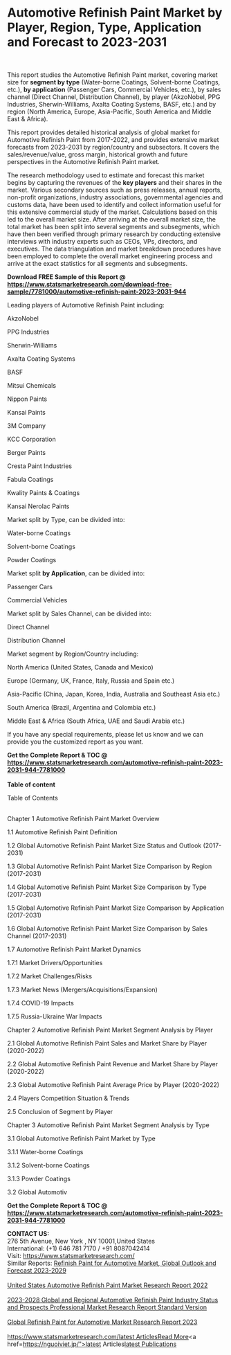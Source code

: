 <h1>Automotive Refinish Paint Market by Player, Region, Type, Application and Forecast to 2023-2031</h1><br/><p>This report studies the Automotive Refinish Paint market, covering market size for <strong>segment by type</strong> (Water-borne Coatings, Solvent-borne Coatings, etc.), <strong>by application</strong> (Passenger Cars, Commercial Vehicles, etc.), by sales channel (Direct Channel, Distribution Channel), by player (AkzoNobel, PPG Industries, Sherwin-Williams, Axalta Coating Systems, BASF, etc.) and by region (North America, Europe, Asia-Pacific, South America and Middle East & Africa).</p><p>This report provides detailed historical analysis of global market for Automotive Refinish Paint from 2017-2022, and provides extensive market forecasts from 2023-2031 by region/country and subsectors. It covers the sales/revenue/value, gross margin, historical growth and future perspectives in the Automotive Refinish Paint market.</p><p>The research methodology used to estimate and forecast this market begins by capturing the revenues of the <strong>key players</strong> and their shares in the market. Various secondary sources such as press releases, annual reports, non-profit organizations, industry associations, governmental agencies and customs data, have been used to identify and collect information useful for this extensive commercial study of the market. Calculations based on this led to the overall market size. After arriving at the overall market size, the total market has been split into several segments and subsegments, which have then been verified through primary research by conducting extensive interviews with industry experts such as CEOs, VPs, directors, and executives. The data triangulation and market breakdown procedures have been employed to complete the overall market engineering process and arrive at the exact statistics for all segments and subsegments.</p><p><strong>Download FREE Sample of this Report @ <a href="https://www.statsmarketresearch.com/download-free-sample/7781000/automotive-refinish-paint-2023-2031-944">https://www.statsmarketresearch.com/download-free-sample/7781000/automotive-refinish-paint-2023-2031-944</a></strong></p><p>Leading players of Automotive Refinish Paint including:</p><p>AkzoNobel</p><p>PPG Industries</p><p>Sherwin-Williams</p><p>Axalta Coating Systems</p><p>BASF</p><p>Mitsui Chemicals</p><p>Nippon Paints</p><p>Kansai Paints</p><p>3M Company</p><p>KCC Corporation</p><p>Berger Paints</p><p>Cresta Paint Industries</p><p>Fabula Coatings</p><p>Kwality Paints & Coatings</p><p>Kansai Nerolac Paints</p><p>Market split by Type, can be divided into:</p><p>Water-borne Coatings</p><p>Solvent-borne Coatings</p><p>Powder Coatings</p><p>Market split <strong>by Application</strong>, can be divided into:</p><p>Passenger Cars</p><p>Commercial Vehicles</p><p>Market split by Sales Channel, can be divided into:</p><p>Direct Channel</p><p>Distribution Channel</p><p>Market segment by Region/Country including:</p><p>North America (United States, Canada and Mexico)</p><p>Europe (Germany, UK, France, Italy, Russia and Spain etc.)</p><p>Asia-Pacific (China, Japan, Korea, India, Australia and Southeast Asia etc.)</p><p>South America (Brazil, Argentina and Colombia etc.)</p><p>Middle East & Africa (South Africa, UAE and Saudi Arabia etc.)</p><p>If you have any special requirements, please let us know and we can provide you the customized report as you want.</p><div><b>Get the Complete Report & TOC @ <a href="https://www.statsmarketresearch.com/automotive-refinish-paint-2023-2031-944-7781000">https://www.statsmarketresearch.com/automotive-refinish-paint-2023-2031-944-7781000</a></b></div><br><b>Table of content</b><p>Table of Contents<br />
 
 <br />
 
 Chapter 1 Automotive Refinish Paint Market Overview<br />
 
  1.1 Automotive Refinish Paint Definition<br />
 
  1.2 Global Automotive Refinish Paint Market Size Status and Outlook (2017-2031)<br />
 
  1.3 Global Automotive Refinish Paint Market Size Comparison by Region (2017-2031)<br />
 
  1.4 Global Automotive Refinish Paint Market Size Comparison by Type (2017-2031)<br />
 
  1.5 Global Automotive Refinish Paint Market Size Comparison by Application (2017-2031)<br />
 
  1.6 Global Automotive Refinish Paint Market Size Comparison by Sales Channel (2017-2031)<br />
 
  1.7 Automotive Refinish Paint Market Dynamics<br />
 
  1.7.1 Market Drivers/Opportunities<br />
 
  1.7.2 Market Challenges/Risks<br />
 
  1.7.3 Market News (Mergers/Acquisitions/Expansion)<br />
 
  1.7.4 COVID-19 Impacts<br />
 
  1.7.5 Russia-Ukraine War Impacts<br />
 
 Chapter 2 Automotive Refinish Paint Market Segment Analysis by Player<br />
 
  2.1 Global Automotive Refinish Paint Sales and Market Share by Player (2020-2022)<br />
 
  2.2 Global Automotive Refinish Paint Revenue and Market Share by Player (2020-2022)<br />
 
  2.3 Global Automotive Refinish Paint Average Price by Player (2020-2022)<br />
 
  2.4 Players Competition Situation & Trends<br />
 
  2.5 Conclusion of Segment by Player<br />
 
 Chapter 3 Automotive Refinish Paint Market Segment Analysis by Type<br />
 
  3.1 Global Automotive Refinish Paint Market by Type<br />
 
  3.1.1 Water-borne Coatings<br />
 
  3.1.2 Solvent-borne Coatings<br />
 
  3.1.3 Powder Coatings<br />
 
  3.2 Global Automotiv<br><div><b>Get the Complete Report & TOC @ <a href="https://www.statsmarketresearch.com/automotive-refinish-paint-2023-2031-944-7781000">https://www.statsmarketresearch.com/automotive-refinish-paint-2023-2031-944-7781000</a></b></div></p> <b>CONTACT US:</b><br>276 5th Avenue, New York , NY 10001,United States<br>International: (+1) 646 781 7170 / +91 8087042414<br>Visit: <a href="https://www.statsmarketresearch.com/">https://www.statsmarketresearch.com/</a><br>Similar Reports: <a href="https://www.statsmarketresearch.com/automotive-refinish-paint-2023-2031-944-7781000">Refinish Paint for Automotive Market, Global Outlook and Forecast 2023-2029</a><br/><br/><a href="https://www.statsmarketresearch.com/automotive-refinish-paint-2023-2031-944-7781000">United States Automotive Refinish Paint Market Research Report 2022</a><br/><br/><a href="https://www.statsmarketresearch.com/automotive-refinish-paint-2023-2031-944-7781000">2023-2028 Global and Regional Automotive Refinish Paint Industry Status and Prospects Professional Market Research Report Standard Version</a><br/><br/><a href="https://www.statsmarketresearch.com/automotive-refinish-paint-2023-2031-944-7781000">Global Refinish Paint for Automotive Market Research Report 2023</a><br/><br/><a href="https://gyeongbokgung.com">https://www.statsmarketresearch.com/</a><a href="https://hallyeomaritime.com">latest Articles</a><a href="https://jingwansa.com">Read More</a><a href=https://nguoiviet.jp/">latest Articles</a><a href="https://www.intelmarketresearch.com/">latest Publications</a>